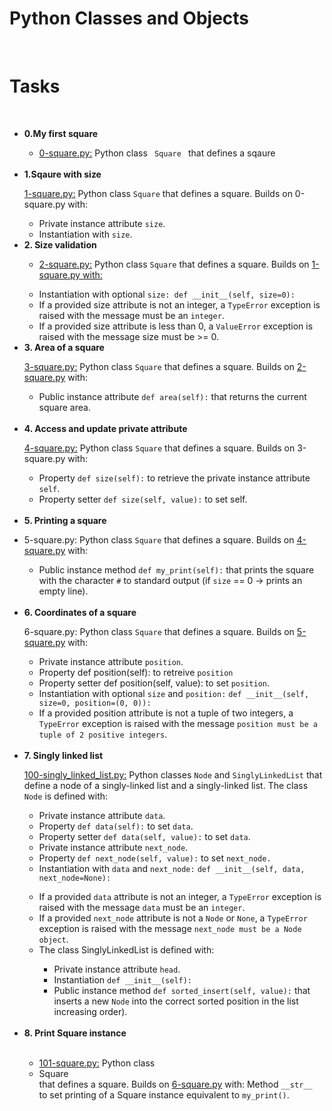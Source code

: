 <h1>Python Classes and Objects</h1><br>
<h1> Tasks</h1> <br>
<ul> 
<li><b>0.My first square</b></li>
<ul>
<li> <a href = "">0-square.py:</a> Python class <code> Square </code> that defines a sqaure</li>
</ul> <br>
<li><b>1.Sqaure with size</b></li>
<p><a href="">1-square.py:</a> Python class <code>Square</code> that defines a square. Builds on 0-square.py with:</p>
<ul>
  <li>Private instance attribute <code>size</code>.</li>
  <li>Instantiation with <code>size</code>.</li>
</ul>
<li><b>2. Size validation</b></li>
<ul>
<li><a href="">2-square.py:</a> Python class <code>Square</code> that defines a square. Builds on <a href="">1-square.py with:</a></li>
</ul>
<ul>
  <li>Instantiation with optional <code>size: def __init__(self, size=0):</code></li>
  <li>If a provided size attribute is not an integer, a <code>TypeError</code> exception is raised with the message must be an <code>integer</code>.</li>
  <li>If a provided size attribute is less than 0, a <code>ValueError</code> exception is raised with the message size must be >= 0.</li>
</ul>
<li><b>3. Area of a square</b></li>
<p><a href="">3-square.py:</a> Python class <code>Square</code> that defines a square. Builds on <a href="">2-square.py</a> with:</p>
<ul>
  <li>Public instance attribute <code>def area(self):</code> that returns the current square area.</li>
</ul> <br>
<li><b>4. Access and update private attribute</b></li>
<p><a href="">4-square.py:</a> Python class <code>Square</code> that defines a square. Builds on 3-square.py with:</p>
<ul>
  <li>Property <code>def size(self):</code> to retrieve the private instance attribute <code>self</code>.</li>
  <li>Property setter <code>def size(self, value):</code> to set self.</li>
</ul> <br>
<li><b>5. Printing a square</b><li>
<p>5-square.py: Python class <code>Square</code> that defines a square. Builds on <a href="">4-square.py</a> with:</p>
<ul>
  <li>Public instance method <code>def my_print(self):</code> that prints the square with the character <code>#</code> to standard output (if <code>size</code> == 0 -> prints an empty line).</li>
</ul> <br>
<li><b>6. Coordinates of a square</b></li>
<p>6-square.py: Python class <code>Square</code> that defines a square. Builds on <a href="">5-square.py</a> with:</p>
<ul>
  <li>Private instance attribute <code>position</code>.</li>
  <li>Property def position(self): to retreive <code>position</code></li>
  <li>Property setter </code>def position(self, value):</code> to set <code>position</code>.</li>
  <li>Instantiation with optional <code>size</code> and <code>position:</code> <code>def __init__(self, size=0, position=(0, 0)):</code></li>
  <li>If a provided position attribute is not a tuple of two integers, a <code>TypeError</code> exception is raised with the message <code>position must be a tuple of 2 positive integers</code>.</li>
</ul> <br>
<li><b>7. Singly linked list</b></li>
<p><a href="">100-singly_linked_list.py:</a> Python classes <code>Node</code> and <code>SinglyLinkedList</code> that define a node of a singly-linked list and a singly-linked list. The class <code>Node</code> is defined with:</p>
<ul>
  <li>Private instance attribute <code>data</code>.</li>
  <li>Property <code>def data(self):</code> to set <code>data</code>.</li>
  <li>Property setter <code>def data(self, value):</code> to set <code>data</code>.</li>
  <li>Private instance attribute <code>next_node</code>.</>
  <li>Property <code>def next_node(self, value):</code> to set <code>next_node.</code></li>
  <li>Instantiation with <code>data</code> and <code>next_node:</code> <code>def __init__(self, data, next_node=None):</code></li>
  </ul>
  <ul>
  <li>If a provided <code>data</code> attribute is not an integer, a <code>TypeError</code> exception is raised with the message <code>data</code> must be an <code>integer</code>.</li>
  <li>If a provided <code>next_node</code> attribute is not a <code>Node</code> or <code>None</code>, a <code>TypeError</code> exception is raised with the message <code>next_node must be a Node object</code>.</li>
  <li>The class SinglyLinkedList is defined with:</li>
  <ul>
  <li>Private instance attribute <code>head</code>.</li>
  <li>Instantiation <code>def __init__(self):</code></li>
  <li>Public instance method <code>def sorted_insert(self, value):</code> that inserts a new <code>Node</code> into the correct sorted position in the list increasing order).</li>
  </ul>
  </ul> <br>
  <li><b>8. Print Square instance</b></li><br>
  <ul>
  <li><a href="">101-square.py:</a> Python class <li>Square</li> that defines a square. Builds on <a href="">6-square.py</a> with:
Method <code>__str__ </code>to set printing of a Square instance equivalent to <code>my_print()</code>.</li>
